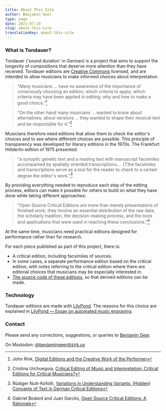 ```yaml
---
title: About This Site
author: Benjamin Geer
type: page
date: 2021-07-19
slug: about-this-site
translationKey: about-this-site
---
```


### What is Tondauer?

Tondauer ('sound duration' in German) is a project that aims
to support the longevity of compositions that deserve more attention
than they have received. Tondauer editions are [Creative
Commons](https://creativecommons.org/licenses/) licensed, and are
intended to allow musicians to make informed choices about
interpretation.

> “Many musicians ... have no awareness of the importance of
> consciously choosing an edition; which criteria to apply; which
> criteria may have been applied in editing; why and how to make a
> good choice.”[^Rink]

> “On the other hand many musicians ... wanted to know about
> alternatives, about versions ... they wanted to shape their
> musical text and be responsible for it.”[^Urchueguía]

Musicians therefore need editions that allow them to check the
editor's choices and to see where different choices are possible. This
principle of transparency was developed for literary editions in the
1970s. The Frankfurt Hölderlin edition of 1975 presented:

> “a synoptic genetic text and a reading text with manuscript
> facsimiles accompanied by spatially oriented
> transcriptions.... [T]he facsimiles and transcriptions serve as a
> tool for the reader to check to a certain degree the editor's
> work.”[^Nutt-Kofoth]

By providing everything needed to reproduce each step of the editing
process, editors can make it possible for others to build on what they
have done while taking different approaches:

> “Open Source Critical Editions are more than merely presentations of
> finished work; they involve an essential distribution of the raw
> data, the scholarly tradition, the decision-making process, and the
> tools and applications that were used in reaching these
> conclusions.”[^Bodard]

At the same time, musicians need practical editions designed for
performance rather than for research.

For each piece published as part of this project, there is:

- A critical edition, including facsimiles of sources.
- In some cases, a separate performance edition based on the critical edition, with notes
  referring to the critical edition where there are editorial choices
  that musicians may be especially interested in.
- [The source code of these
  editions](https://github.com/benjamingeer/Tondauer/), so that
  derived editions can be made.

### Technology

Tondauer editions are made with [LilyPond](https://lilypond.org). The
reasons for this choice are explained in [LilyPond — Essay on
automated music
engraving](https://lilypond.org/doc/v2.22/Documentation/essay/index.html).

### Contact

Please send any corrections, suggestions, or queries to [Benjamin
Geer](https://benjamingeer.name).

On Mastodon: [@benjamingeer@zirk.us](https://zirk.us/@benjamingeer)

[^Rink]: John Rink, [Digital Editions and the Creative Work of the
    Performer](https://doi.org/10.1017/S1479409819000673)
[^Urchueguía]: Cristina Urchueguía, [Critical Editing of Music and
    Interpretation: Critical Editions for Critical
    Musicians?](https://www.jstor.org/stable/30227962)
[^Nutt-Kofoth]: Rüdiger Nutt-Kofoth, [Variations in Understanding
    Variants: (Hidden) Concepts of Text in German Critical
    Editions](https://doi.org/10.4000/variants.343)
[^Bodard]: Gabriel Bodard and Juan Garcés, [Open Source Critical
    Editions: A
    Rationale](https://blog.stoa.org/files/2010/09/Bodard-Garces_2009_Open-source-digital-editions.pdf)
